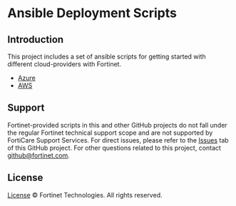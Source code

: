 # Ansible Deployment Scripts
## Introduction
This project includes a set of ansible scripts for getting started with different cloud-providers with Fortinet.

* [Azure](https://github.com/fortinet/fortigate-ansible-deploy/tree/main/azure) 
* [AWS](https://github.com/fortinet/fortigate-ansible-deploy/tree/main/aws)

## Support
Fortinet-provided scripts in this and other GitHub projects do not fall under the regular Fortinet technical support scope and are not supported by FortiCare Support Services.
For direct issues, please refer to the [Issues](https://github.com/fortinet/fortigate-ansible-deploy/issues) tab of this GitHub project.
For other questions related to this project, contact [github@fortinet.com](mailto:github@fortinet.com).

## License
[License](https://github.com/fortinet/fortigate-ansible-deploy/blob/master/LICENSE) © Fortinet Technologies. All rights reserved.
